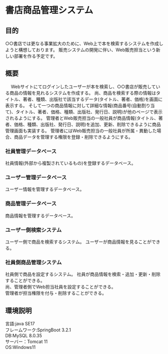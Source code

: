 # 書店商品管理システム

## 目的

  ○○書店では更なる事業拡大のために、Web上で本を検索するシステムを作成しようと構想しております。
  販売システムの開発に伴い、Web販売担当という新しい部署を作る予定です。

## 概要
　
  Webサイトにてログインしたユーザーが本を検索し、○○書店が販売している商品の情報を見れるシステムを作成する。
  尚、商品を検索する際の情報はタイトル、著者、種類、出版社で該当するデータ(タイトル、著者、価格)を画面に表示する。
  そして一つの商品情報に対して詳細な情報(商品番号(自動割り当て)、タイトル、著者、価格、種類、出版社、発行日、説明)が他のページで表示されるようにする。
  管理者とWeb販売担当の一般社員が商品情報(タイトル、著者、価格、種類、出版社、発行日、説明)を追加、更新、削除できるように商品管理画面も実装する。
  管理者にはWeb販売担当の一般社員が所属・異動した場合、商品データを管理する権限を登録・削除できるようにする。

### 社員管理データベース
社員情報(外部から複製されているもの)を登録するデータベース。

### ユーザー管理データベース
ユーザー情報を管理するデータベース。

### 商品管理データベース
商品情報を管理するデータベース。

### ユーザー側検索システム
ユーザー側で商品を検索するシステム。
ユーザーが商品情報を見ることができる。

### 社員側商品管理システム
社員側で商品を設定するシステム。
社員が商品情報を検索・追加・更新・削除することができる。  
尚、管理者側でWeb担当社員を設定することができる。  
管理者が担当権限を付与・削除することができる。  

## 環境説明
言語:java SE17  
フレームワーク:SpringBoot 3.2.1  
DB:MySQL 8.0.35  
サーバー：Tomcat 11  
OS:Windows11  
